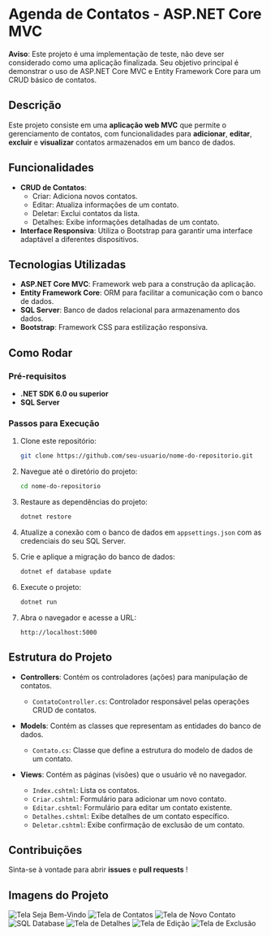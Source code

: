 # Agenda de Contatos - ASP.NET Core MVC

**Aviso**: Este projeto é uma implementação de teste, não deve ser considerado como uma aplicação finalizada. Seu objetivo principal é demonstrar o uso de ASP.NET Core MVC e Entity Framework Core para um CRUD básico de contatos.

## Descrição

Este projeto consiste em uma **aplicação web MVC** que permite o gerenciamento de contatos, com funcionalidades para **adicionar**, **editar**, **excluir** e **visualizar** contatos armazenados em um banco de dados.

## Funcionalidades

- **CRUD de Contatos**: 
  - Criar: Adiciona novos contatos.
  - Editar: Atualiza informações de um contato.
  - Deletar: Exclui contatos da lista.
  - Detalhes: Exibe informações detalhadas de um contato.
- **Interface Responsiva**: Utiliza o Bootstrap para garantir uma interface adaptável a diferentes dispositivos.

## Tecnologias Utilizadas

- **ASP.NET Core MVC**: Framework web para a construção da aplicação.
- **Entity Framework Core**: ORM para facilitar a comunicação com o banco de dados.
- **SQL Server**: Banco de dados relacional para armazenamento dos dados.
- **Bootstrap**: Framework CSS para estilização responsiva.

## Como Rodar

### Pré-requisitos

- **.NET SDK 6.0 ou superior**
- **SQL Server**

### Passos para Execução

1. Clone este repositório:
   ```bash
   git clone https://github.com/seu-usuario/nome-do-repositorio.git

    ```

2. Navegue até o diretório do projeto:
    ```bash
    cd nome-do-repositorio
    ```

3. Restaure as dependências do projeto:
    ```bash
    dotnet restore
    ```

4. Atualize a conexão com o banco de dados em `appsettings.json` com as credenciais do seu SQL Server.

5. Crie e aplique a migração do banco de dados:
    ```bash
    dotnet ef database update
    ```

6. Execute o projeto:
    ```bash
    dotnet run
    ```

7. Abra o navegador e acesse a URL:
    ```
    http://localhost:5000
    ```

## Estrutura do Projeto

- **Controllers**: Contém os controladores (ações) para manipulação de contatos.
  - `ContatoController.cs`: Controlador responsável pelas operações CRUD de contatos.
  
- **Models**: Contém as classes que representam as entidades do banco de dados.
  - `Contato.cs`: Classe que define a estrutura do modelo de dados de um contato.

- **Views**: Contém as páginas (visões) que o usuário vê no navegador.
  - `Index.cshtml`: Lista os contatos.
  - `Criar.cshtml`: Formulário para adicionar um novo contato.
  - `Editar.cshtml`: Formulário para editar um contato existente.
  - `Detalhes.cshtml`: Exibe detalhes de um contato específico.
  - `Deletar.cshtml`: Exibe confirmação de exclusão de um contato.

## Contribuições

Sinta-se à vontade para abrir **issues** e **pull requests** !


## Imagens do Projeto

![Tela Seja Bem-Vindo](imgs/Tela-Seja-Bem-Vindo.png)
![Tela de Contatos](imgs/Contatos.png)
![Tela de Novo Contato](imgs/Novo-Contato.png)
![SQL Database](imgs/sql.png)
![Tela de Detalhes](imgs/Detalhes.png)
![Tela de Edição](imgs/Editar.png)
![Tela de Exclusão](imgs/Excluir.png)




